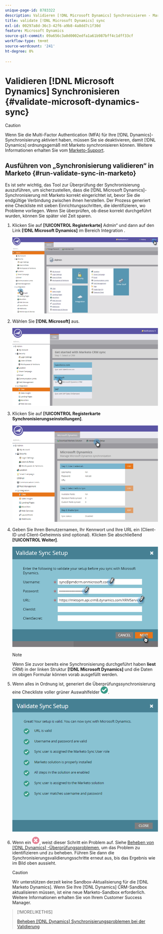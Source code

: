 ```yaml
---
unique-page-id: 8783322
description: Validieren [!DNL Microsoft Dynamics] Synchronisieren - Marketo-Dokumente - Produktdokumentation
title: validate [!DNL Microsoft Dynamics] sync
exl-id: 00297a8d-36c3-42f6-a9b8-4a8dd7c1f30d
feature: Microsoft Dynamics
source-git-commit: 09a656c3a0d0002edfa1a61b987bff4c1dff33cf
workflow-type: tm+mt
source-wordcount: '241'
ht-degree: 0%

---
```


# Validieren [!DNL Microsoft Dynamics] Synchronisieren {#validate-microsoft-dynamics-sync}

>[!CAUTION]
>
>Wenn Sie die Multi-Factor Authentication (MFA) für Ihre [!DNL Dynamics]-Synchronisierung aktiviert haben, müssen Sie sie deaktivieren, damit [!DNL Dynamics] ordnungsgemäß mit Marketo synchronisieren können. Weitere Informationen erhalten Sie vom [Marketo-Support](https://nation.marketo.com/t5/Support/ct-p/Support).

## Ausführen von „Synchronisierung validieren“ in Marketo {#run-validate-sync-in-marketo}

Es ist sehr wichtig, das Tool zur Überprüfung der Synchronisierung auszuführen, um sicherzustellen, dass die [!DNL Microsoft Dynamics]-Synchronisierung mit Marketo korrekt eingerichtet ist, bevor Sie die endgültige Verbindung zwischen ihnen herstellen. Der Prozess generiert eine Checkliste mit sieben Einrichtungsschritten, die identifizieren, wo Probleme vorliegen. Wenn Sie überprüfen, ob diese korrekt durchgeführt wurden, können Sie später viel Zeit sparen.

1. Klicken Sie auf **[!UICONTROL Registerkarte]** Admin“ und dann auf den Link **[!DNL Microsoft Dynamics]** im Bereich Integration .

   ![](assets/image2015-9-28-16-3a7-3a51.png)

1. Wählen Sie **[!DNL Microsoft]** aus.

   ![](assets/image2015-9-28-16-3a10-3a47.png)

1. Klicken Sie auf **[!UICONTROL Registerkarte Synchronisierungseinstellungen]**.

   ![](assets/image2015-9-28-16-3a11-3a45.png)

1. Geben Sie Ihren Benutzernamen, Ihr Kennwort und Ihre URL ein (Client-ID und Client-Geheimnis sind optional). Klicken Sie abschließend **[!UICONTROL Weiter]**.

   ![](assets/four-1.png)

   >[!NOTE]
   >
   >Wenn Sie zuvor bereits eine Synchronisierung durchgeführt haben **liest** CRM) in der linken Struktur **[!DNL Microsoft Dynamics]** und die Daten im obigen Formular können vorab ausgefüllt werden.

1. Wenn alles in Ordnung ist, generiert die Überprüfungssynchronisierung eine Checkliste voller grüner Auswahlfelder ![ - ](assets/check.png).

   ![](assets/image2015-9-22-15-3a58-3a12.png)

1. Wenn ein ![ angezeigt wird - ](assets/delete.png), weist dieser Schritt ein Problem auf. Siehe [Beheben von  [!DNL Dynamics] -Überprüfungsproblemen](/help/marketo/product-docs/crm-sync/microsoft-dynamics-sync/sync-setup/validate-microsoft-dynamics-sync/fix-dynamics-validation-sync-issues.md), um das Problem zu identifizieren und zu beheben. Führen Sie dann die Synchronisierungsvalidierungsschritte erneut aus, bis das Ergebnis wie im Bild oben aussieht.

   >[!CAUTION]
   >
   >Wir unterstützen derzeit keine Sandbox-Aktualisierung für die [!DNL Marketo Dynamics]. Wenn Sie Ihre [!DNL Dynamics] CRM-Sandbox aktualisieren müssen, ist eine neue Marketo-Sandbox erforderlich. Weitere Informationen erhalten Sie von Ihrem Customer Success Manager.

>[!MORELIKETHIS]
>
>[Beheben  [!DNL Dynamics]  Synchronisierungsproblemen bei der Validierung](/help/marketo/product-docs/crm-sync/microsoft-dynamics-sync/sync-setup/validate-microsoft-dynamics-sync/fix-dynamics-validation-sync-issues.md)
